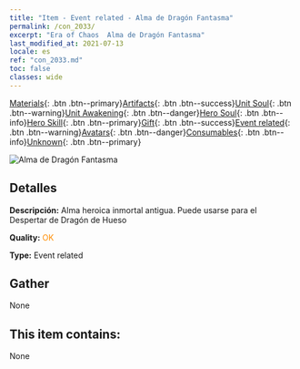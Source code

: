 ```yaml
---
title: "Item - Event related - Alma de Dragón Fantasma"
permalink: /con_2033/
excerpt: "Era of Chaos  Alma de Dragón Fantasma"
last_modified_at: 2021-07-13
locale: es
ref: "con_2033.md"
toc: false
classes: wide
---
```

 [Materials](/ItemsES/){: .btn .btn--primary}[Artifacts](/ItemsES/Artifacts/){: .btn .btn--success}[Unit Soul](/ItemsES/UnitSoul/){: .btn .btn--warning}[Unit Awakening](/ItemsES/UnitAwakening/){: .btn .btn--danger}[Hero Soul](/ItemsES/HeroSoul/){: .btn .btn--info}[Hero Skill](/ItemsES/HeroSkill/){: .btn .btn--primary}[Gift](/ItemsES/Gift/){: .btn .btn--success}[Event related](/ItemsES/Events/){: .btn .btn--warning}[Avatars](/ItemsES/Avatars/){: .btn .btn--danger}[Consumables](/ItemsES/Consumables/){: .btn .btn--info}[Unknown](/ItemsES/Unknown/){: .btn .btn--primary}

 ![Alma de Dragón Fantasma](/images/t/juexing_307.png)

## Detalles
 **Descripción:** Alma heroica inmortal antigua. Puede usarse para el Despertar de Dragón de Hueso

 **Quality:** <span style="color: #FF8C00">OK</span>

 **Type:** Event related

## Gather

  None

## This item contains:

  None

